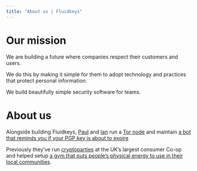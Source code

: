 ```yaml
---
title: "About us | Fluidkeys"
---
```


# Our mission
We are building a future where companies respect their customers and users.

We do this by making it simple for them to adopt technology and practices that protect personal information.

We build beautifully simple security software for teams.

# About us

Alongside building Fluidkeys, [Paul](https://www.paulfurley.com/) and [Ian](https://twitter.com/idrysdale)
run a [Tor node](https://metrics.torproject.org/rs.html#details/165FEA8476A02296DD8C6281CD02AC80319F8ACA)
and maintain [a bot that reminds you if your PGP key is about to expire](https://www.paulfurley.com/expirybot-emails-pgp-users-before-their-key-expires/)

Previously they’ve run [cryptoparties](https://digitalblog.coop.co.uk/2017/04/26/cryptoparty-a-fun-way-to-learn-about-security/)
at the UK’s largest consumer Co-op and helped setup [a gym that puts people’s physical energy to use in their local communities](https://www.goodgym.org/).
